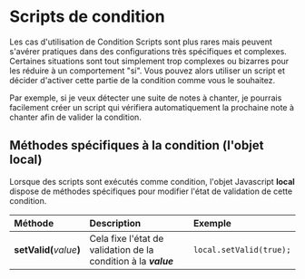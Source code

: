 # Scripts de condition

Les cas d'utilisation de Condition Scripts sont plus rares mais peuvent s'avérer pratiques dans des configurations très spécifiques et complexes. Certaines situations sont tout simplement trop complexes ou bizarres pour les réduire à un comportement "si". Vous pouvez alors utiliser un script et décider d'activer cette partie de la condition comme vous le souhaitez.

Par exemple, si je veux détecter une suite de notes à chanter, je pourrais facilement créer un script qui vérifiera automatiquement la prochaine note à chanter afin de valider la condition.

## Méthodes spécifiques à la condition \(l'objet local)

Lorsque des scripts sont exécutés comme condition, l'objet Javascript **local** dispose de méthodes spécifiques pour modifier l'état de validation de cette condition.

| Méthode | Description | Exemple |
| :--- | :--- | :--- |
| **setValid\(**_value_**\)** | Cela fixe l'état de validation de la condition à la _**value**_ | `local.setValid(true);` |
